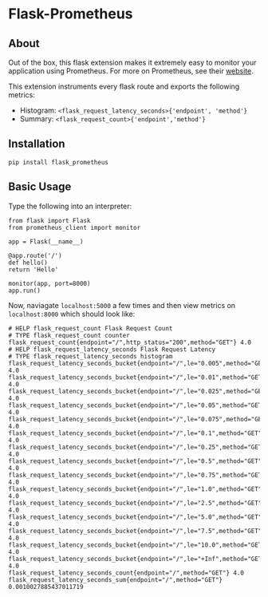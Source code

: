 # Flask-Prometheus

## About
Out of the box, this flask extension makes it extremely easy to monitor your application using Prometheus. For more on Prometheus, see their [website](prometheus.io).

This extension instruments every flask route and exports the following metrics:
* Histogram: `<flask_request_latency_seconds>{'endpoint', 'method'}`
* Summary: `<flask_request_count>{'endpoint','method'}`

## Installation
```
pip install flask_prometheus
```

## Basic Usage
Type the following into an interpreter:
```
from flask import Flask
from prometheus_client import monitor 

app = Flask(__name__)

@app.route('/')
def hello()
return 'Hello'

monitor(app, port=8000)
app.run()
```

Now, naviagate `localhost:5000` a few times and then view metrics on `localhost:8000` which should look like:
```
# HELP flask_request_count Flask Request Count
# TYPE flask_request_count counter
flask_request_count{endpoint="/",http_status="200",method="GET"} 4.0
# HELP flask_request_latency_seconds Flask Request Latency
# TYPE flask_request_latency_seconds histogram
flask_request_latency_seconds_bucket{endpoint="/",le="0.005",method="GET"} 4.0
flask_request_latency_seconds_bucket{endpoint="/",le="0.01",method="GET"} 4.0
flask_request_latency_seconds_bucket{endpoint="/",le="0.025",method="GET"} 4.0
flask_request_latency_seconds_bucket{endpoint="/",le="0.05",method="GET"} 4.0
flask_request_latency_seconds_bucket{endpoint="/",le="0.075",method="GET"} 4.0
flask_request_latency_seconds_bucket{endpoint="/",le="0.1",method="GET"} 4.0
flask_request_latency_seconds_bucket{endpoint="/",le="0.25",method="GET"} 4.0
flask_request_latency_seconds_bucket{endpoint="/",le="0.5",method="GET"} 4.0
flask_request_latency_seconds_bucket{endpoint="/",le="0.75",method="GET"} 4.0
flask_request_latency_seconds_bucket{endpoint="/",le="1.0",method="GET"} 4.0
flask_request_latency_seconds_bucket{endpoint="/",le="2.5",method="GET"} 4.0
flask_request_latency_seconds_bucket{endpoint="/",le="5.0",method="GET"} 4.0
flask_request_latency_seconds_bucket{endpoint="/",le="7.5",method="GET"} 4.0
flask_request_latency_seconds_bucket{endpoint="/",le="10.0",method="GET"} 4.0
flask_request_latency_seconds_bucket{endpoint="/",le="+Inf",method="GET"} 4.0
flask_request_latency_seconds_count{endpoint="/",method="GET"} 4.0
flask_request_latency_seconds_sum{endpoint="/",method="GET"} 0.0010027885437011719
```


